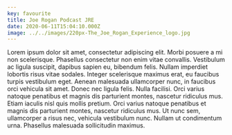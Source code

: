```yaml
---
key: favourite
title: Joe Rogan Podcast JRE
date: 2020-06-11T15:04:10.000Z
image: ../../images/220px-The_Joe_Rogan_Experience_logo.jpg
---
```


Lorem ipsum dolor sit amet, consectetur adipiscing elit. Morbi posuere a mi non scelerisque. Phasellus consectetur non enim vitae convallis. Vestibulum ac ligula suscipit, dapibus sapien eu, bibendum felis. Nullam imperdiet lobortis risus vitae sodales. Integer scelerisque maximus erat, eu faucibus turpis vestibulum eget. Aenean malesuada ullamcorper nunc, in faucibus orci vehicula sit amet. Donec nec ligula felis. Nulla facilisi. Orci varius natoque penatibus et magnis dis parturient montes, nascetur ridiculus mus. Etiam iaculis nisl quis mollis pretium. Orci varius natoque penatibus et magnis dis parturient montes, nascetur ridiculus mus. Ut nunc sem, ullamcorper a risus nec, vehicula vestibulum nunc. Nullam ut condimentum urna. Phasellus malesuada sollicitudin maximus.


